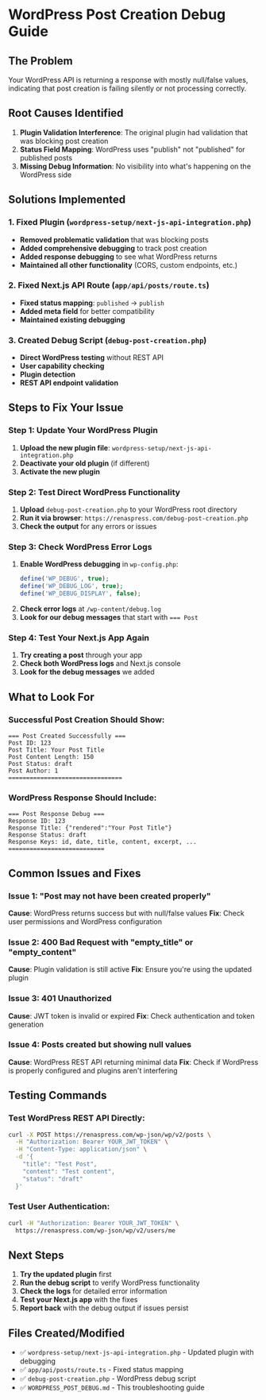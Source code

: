 # WordPress Post Creation Debug Guide

## The Problem
Your WordPress API is returning a response with mostly null/false values, indicating that post creation is failing silently or not processing correctly.

## Root Causes Identified

1. **Plugin Validation Interference**: The original plugin had validation that was blocking post creation
2. **Status Field Mapping**: WordPress uses "publish" not "published" for published posts
3. **Missing Debug Information**: No visibility into what's happening on the WordPress side

## Solutions Implemented

### 1. Fixed Plugin (`wordpress-setup/next-js-api-integration.php`)
- **Removed problematic validation** that was blocking posts
- **Added comprehensive debugging** to track post creation
- **Added response debugging** to see what WordPress returns
- **Maintained all other functionality** (CORS, custom endpoints, etc.)

### 2. Fixed Next.js API Route (`app/api/posts/route.ts`)
- **Fixed status mapping**: `published` → `publish` 
- **Added meta field** for better compatibility
- **Maintained existing debugging**

### 3. Created Debug Script (`debug-post-creation.php`)
- **Direct WordPress testing** without REST API
- **User capability checking**
- **Plugin detection**
- **REST API endpoint validation**

## Steps to Fix Your Issue

### Step 1: Update Your WordPress Plugin
1. **Upload the new plugin file**: `wordpress-setup/next-js-api-integration.php`
2. **Deactivate your old plugin** (if different)
3. **Activate the new plugin**

### Step 2: Test Direct WordPress Functionality
1. **Upload** `debug-post-creation.php` to your WordPress root directory
2. **Run it via browser**: `https://renaspress.com/debug-post-creation.php`
3. **Check the output** for any errors or issues

### Step 3: Check WordPress Error Logs
1. **Enable WordPress debugging** in `wp-config.php`:
   ```php
   define('WP_DEBUG', true);
   define('WP_DEBUG_LOG', true);
   define('WP_DEBUG_DISPLAY', false);
   ```
2. **Check error logs** at `/wp-content/debug.log`
3. **Look for our debug messages** that start with `=== Post`

### Step 4: Test Your Next.js App Again
1. **Try creating a post** through your app
2. **Check both WordPress logs** and Next.js console
3. **Look for the debug messages** we added

## What to Look For

### Successful Post Creation Should Show:
```
=== Post Created Successfully ===
Post ID: 123
Post Title: Your Post Title
Post Content Length: 150
Post Status: draft
Post Author: 1
================================
```

### WordPress Response Should Include:
```
=== Post Response Debug ===
Response ID: 123
Response Title: {"rendered":"Your Post Title"}
Response Status: draft
Response Keys: id, date, title, content, excerpt, ...
===========================
```

## Common Issues and Fixes

### Issue 1: "Post may not have been created properly"
**Cause**: WordPress returns success but with null/false values
**Fix**: Check user permissions and WordPress configuration

### Issue 2: 400 Bad Request with "empty_title" or "empty_content"
**Cause**: Plugin validation is still active
**Fix**: Ensure you're using the updated plugin

### Issue 3: 401 Unauthorized
**Cause**: JWT token is invalid or expired
**Fix**: Check authentication and token generation

### Issue 4: Posts created but showing null values
**Cause**: WordPress REST API returning minimal data
**Fix**: Check if WordPress is properly configured and plugins aren't interfering

## Testing Commands

### Test WordPress REST API Directly:
```bash
curl -X POST https://renaspress.com/wp-json/wp/v2/posts \
  -H "Authorization: Bearer YOUR_JWT_TOKEN" \
  -H "Content-Type: application/json" \
  -d '{
    "title": "Test Post",
    "content": "Test content",
    "status": "draft"
  }'
```

### Test User Authentication:
```bash
curl -H "Authorization: Bearer YOUR_JWT_TOKEN" \
  https://renaspress.com/wp-json/wp/v2/users/me
```

## Next Steps
1. **Try the updated plugin** first
2. **Run the debug script** to verify WordPress functionality
3. **Check the logs** for detailed error information
4. **Test your Next.js app** with the fixes
5. **Report back** with the debug output if issues persist

## Files Created/Modified
- ✅ `wordpress-setup/next-js-api-integration.php` - Updated plugin with debugging
- ✅ `app/api/posts/route.ts` - Fixed status mapping
- ✅ `debug-post-creation.php` - WordPress debug script
- ✅ `WORDPRESS_POST_DEBUG.md` - This troubleshooting guide

